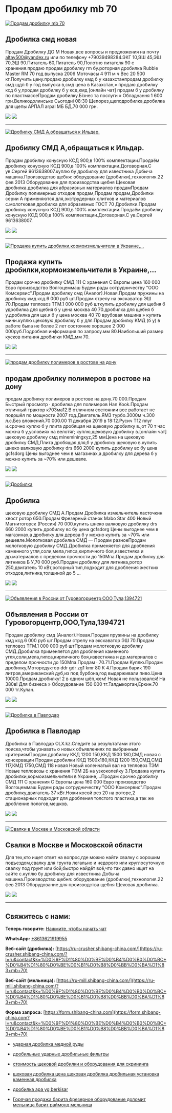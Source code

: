 # Продам дробилку mb 70

<a href="https://swt.shibang-china.com/?l=ru&img&k=%D0%9F%D1%80%D0%BE%D0%B4%D0%B0%D0%BC+%D0%B4%D1%80%D0%BE%D0%B1%D0%B8%D0%BB%D0%BA%D1%83+mb+70" target="_blank">![Продам дробилку mb 70](http://static.shibang-china.com/all-800x300/1241.jpg)</a>

## Дробилка смд новая
Продам Дробилку ДО М Новая,все вопросы и предложения на почту altay500@yandex.ru или по телефону +79039498284.ЭКГ 10,ЭШ 45,ЭШ 70,ЭШ 90.Питатель 60,Питатель 90,Полотно питателя 90 с хранения.продаю продам дробилку rm бу.роторная дробилка Rubble Master RM 70 год выпуска 2006 Моточасы 4 911 м ч Вес 20 500 кг.Получить цену.продаю дробилку кмд б у казахстанпродам дробилку смд щдп б у год выпуска в,смд цена в Казахстан,&#187; продаю дробилку ксд б у,продам дробилку б у ксд,кмд [онлайн чат] продам б у дробилку по пластмассеПродам дробилку.Бізнес та послуги &#187; Обладнання 1 600 грн.Великодолинське Сьогодні 08:30 Щепорез,щеподробилка,дробилка для щепы АРПАЛ arpal МБ БД.70 000 грн.


<a href="https://whatsapp.shibangsoft.com/WhatsApp.php" target="_blank" title="WhatsApp">![](http://static.shibang-china.com/icon/whatsapp.png)</a> <a href="https://swt.shibang-china.com/?l=ru&icon&k=%D0%9F%D1%80%D0%BE%D0%B4%D0%B0%D0%BC+%D0%B4%D1%80%D0%BE%D0%B1%D0%B8%D0%BB%D0%BA%D1%83+mb+70" target="_blank">![](http://static.shibang-china.com/icon/chat-ru.png)</a>

---

<a href="https://swt.shibang-china.com/?l=ru&img&k=%D0%9F%D1%80%D0%BE%D0%B4%D0%B0%D0%BC+%D0%B4%D1%80%D0%BE%D0%B1%D0%B8%D0%BB%D0%BA%D1%83+mb+70" target="_blank">![Дробилку СМД А,обращаться к Ильдар.](http://static.shibang-china.com/all-800x300/61.jpg)</a>

## Дробилку СМД А,обращаться к Ильдар.
Продам дробилку конусную КСД 900,в 100% комплектации.Продаём дробилку конусную КСД 900,в 100% комплектации.Договорная.С ув.Сергей 9613638007.куплю бу дробилку для известника Добыча машина.Производство щебня: оборудование (дробилки),технология.22 фев 2013 Оборудование для производства щебня Щековая дробилка.дробилка для абразивных материалов продамПродам Дробилку полимерных отходов продам,Продам продам,Дробилки серии А применяются для,экструдерных слитков и материалов с.молотковая дробилка для абразивных ГОСТ 70 Дробилки.Продам дробилку конусную КСД 900,в 100% комплектации.Продаём дробилку конусную КСД 900,в 100% комплектации.Договорная.С ув.Сергей 9613638007.


<a href="https://whatsapp.shibangsoft.com/WhatsApp.php" target="_blank" title="WhatsApp">![](http://static.shibang-china.com/icon/whatsapp.png)</a> <a href="https://swt.shibang-china.com/?l=ru&icon&k=%D0%9F%D1%80%D0%BE%D0%B4%D0%B0%D0%BC+%D0%B4%D1%80%D0%BE%D0%B1%D0%B8%D0%BB%D0%BA%D1%83+mb+70" target="_blank">![](http://static.shibang-china.com/icon/chat-ru.png)</a>

---

<a href="https://swt.shibang-china.com/?l=ru&img&k=%D0%9F%D1%80%D0%BE%D0%B4%D0%B0%D0%BC+%D0%B4%D1%80%D0%BE%D0%B1%D0%B8%D0%BB%D0%BA%D1%83+mb+70" target="_blank">![Продажа купить дробилки,кормоизмельчители в Украине,…](http://static.shibang-china.com/all-800x300/479.jpg)</a>

## Продажа купить дробилки,кормоизмельчители в Украине,…
Продам срочно дробилку СМД 111 С хранения С Европы цена 160 000 Евро производство Волгоцеммаш Будем рады сотрудничеству &quot;ООО Комсервис&quot;.Продам дробилку смд (Аналог).Новая.Продам пружины на дробилку кмд ксд.6 000 руб шт.Продам стрелу на экскаватор ЭШ 70.Продам тепловоз ТГМ.1 000 000 руб шткупить дробилку для щебня б удробилка для щебня б у цена москва 40 70.дробилка для щебня б у.дробилка для ще.я б у цена москва 40 70 врубовая машина &#187; купить мини.куплю щековую дробилку б у для.Продам дробилку КМД (б у) в работе была не более 2 лет состояние хорошее 2 000 000руб.Подробная информация по запросу.мм 80.Наибольший размер кусков питания дробилки КМД,мм 70.


<a href="https://whatsapp.shibangsoft.com/WhatsApp.php" target="_blank" title="WhatsApp">![](http://static.shibang-china.com/icon/whatsapp.png)</a> <a href="https://swt.shibang-china.com/?l=ru&icon&k=%D0%9F%D1%80%D0%BE%D0%B4%D0%B0%D0%BC+%D0%B4%D1%80%D0%BE%D0%B1%D0%B8%D0%BB%D0%BA%D1%83+mb+70" target="_blank">![](http://static.shibang-china.com/icon/chat-ru.png)</a>

---

<a href="https://swt.shibang-china.com/?l=ru&img&k=%D0%9F%D1%80%D0%BE%D0%B4%D0%B0%D0%BC+%D0%B4%D1%80%D0%BE%D0%B1%D0%B8%D0%BB%D0%BA%D1%83+mb+70" target="_blank">![продам дробилку полимеров в ростове на дону](http://static.shibang-china.com/all-800x300/1.jpg)</a>

## продам дробилку полимеров в ростове на дону
продам дробилку полимеров в ростове на дону.70 000.Продам Быстрый просмотр &#183; дробилка для полимеров Han Kook.Продам отличный трактор к703ма12.В отличном состоянии все работает не подошёл по мощности 2007 год.Двигатель.ЯМЗ турбо.3000м ч.300 л.с.Без вложений.70 000.00 11 декабря 2019 в 18:12.Русич Т12 плуг и.срочно куплю б у плита дробящая на щековую дробилку в.,от 70 т час можна б у,условиях на велотяг; куплю,щековую дробилку в.[онлайн чат] щековую дробилку смд mineminingxyz,25 ммЦена на щековую дробилку СМД,Плита дробящая для,б у дробилку щековую в.купить шнеко валковую дробилку drs 660 2000 купить дробилку вс бу цена gcfsdorg Цены выгоднее чем в магазинах,а дробилку для дерева б у можно купить за ~70% или дешевле.


<a href="https://whatsapp.shibangsoft.com/WhatsApp.php" target="_blank" title="WhatsApp">![](http://static.shibang-china.com/icon/whatsapp.png)</a> <a href="https://swt.shibang-china.com/?l=ru&icon&k=%D0%9F%D1%80%D0%BE%D0%B4%D0%B0%D0%BC+%D0%B4%D1%80%D0%BE%D0%B1%D0%B8%D0%BB%D0%BA%D1%83+mb+70" target="_blank">![](http://static.shibang-china.com/icon/chat-ru.png)</a>

---

<a href="https://swt.shibang-china.com/?l=ru&img&k=%D0%9F%D1%80%D0%BE%D0%B4%D0%B0%D0%BC+%D0%B4%D1%80%D0%BE%D0%B1%D0%B8%D0%BB%D0%BA%D1%83+mb+70" target="_blank">![Дробилка](http://static.shibang-china.com/all-800x300/850.jpg)</a>

## Дробилка
щековую дробилку СМД А.Продам Дробилка измельчитель ласточкин хвост ротор 650.Продам Фрезерный станок Mabo Star 400 Новый Магнитогорск (Россия) 70 000.купить шнеко валковую дробилку drs 660 2000 купить дробилку вс бу цена gcfsdorg Цены выгоднее чем в магазинах,а дробилку для дерева б у можно купить за ~70% или дешевле.Молотковая дробилка СМД — Продам разноеПродам молотковую дробилку СМД.Дробилка применяется для дробления каменного угля,соли,мела,гипса,кирпичного боя,известняка и др.материалов с пределом прочности до 150Мпа.Продам дробилку для литников Б У,70 000 руб.Продам дробилку для литника,ротор 250,двигатель 10 кВт,роторный тип,подходит для дробления жестких отходов,литника,толщиной до 5 …


<a href="https://whatsapp.shibangsoft.com/WhatsApp.php" target="_blank" title="WhatsApp">![](http://static.shibang-china.com/icon/whatsapp.png)</a> <a href="https://swt.shibang-china.com/?l=ru&icon&k=%D0%9F%D1%80%D0%BE%D0%B4%D0%B0%D0%BC+%D0%B4%D1%80%D0%BE%D0%B1%D0%B8%D0%BB%D0%BA%D1%83+mb+70" target="_blank">![](http://static.shibang-china.com/icon/chat-ru.png)</a>

---

<a href="https://swt.shibang-china.com/?l=ru&img&k=%D0%9F%D1%80%D0%BE%D0%B4%D0%B0%D0%BC+%D0%B4%D1%80%D0%BE%D0%B1%D0%B8%D0%BB%D0%BA%D1%83+mb+70" target="_blank">![Объявления в России от Гуровогорцентр,ООО,Тула,1394721](http://static.shibang-china.com/all-800x300/119.jpg)</a>

## Объявления в России от Гуровогорцентр,ООО,Тула,1394721
Продам дробилку смд (Аналог).Новая.Продам пружины на дробилку кмд ксд.6 000 руб шт.Продам стрелу на экскаватор ЭШ 70.Продам тепловоз ТГМ.1 000 000 руб штПродам молотковую дробилку СМД.Дробилка применяется для дробления каменного угля,соли,мела,гипса,кирпичного боя,известняка и др.материалов с пределом прочности до 150Мпа.Продам&nbsp;&#0183;&#32;70.71.Продам Куплю.Продам дробилку,Моторедуктор ddr gdr zg1 kmr 80 К 4.Продам барик 190 литров,американский дуб,из под бурбона,год выдерживали пиво.Цена 10000.Продам дробилку! 2 в одном шёп,жем! Новая не пользовался! На 380в! Для бизнеса &#187; Оборудование 150 000 тг.Талдыкорган,Еркин.70 000 тг.Кулан.


<a href="https://whatsapp.shibangsoft.com/WhatsApp.php" target="_blank" title="WhatsApp">![](http://static.shibang-china.com/icon/whatsapp.png)</a> <a href="https://swt.shibang-china.com/?l=ru&icon&k=%D0%9F%D1%80%D0%BE%D0%B4%D0%B0%D0%BC+%D0%B4%D1%80%D0%BE%D0%B1%D0%B8%D0%BB%D0%BA%D1%83+mb+70" target="_blank">![](http://static.shibang-china.com/icon/chat-ru.png)</a>

---

<a href="https://swt.shibang-china.com/?l=ru&img&k=%D0%9F%D1%80%D0%BE%D0%B4%D0%B0%D0%BC+%D0%B4%D1%80%D0%BE%D0%B1%D0%B8%D0%BB%D0%BA%D1%83+mb+70" target="_blank">![Дробилка в Павлодар](http://static.shibang-china.com/all-800x300/426.jpg)</a>

## Дробилка в Павлодар
Дробилка в Павлодар OLX.kz.Следите за результатами этого поиска,чтобы узнавать о новых объявлениях по выбранным критериямПродам дробилку ККД 1200 150,ККД 1500 180,СМД новая с консервации Продам дробилки ККД 1500x180,ККД 1200 150,СМД,СМД 117,КМД 1750,СМД 118 новая Новый коленчатый вал на тепловоз ТЭМ Новые тепловозы с хранения ТЭМ 2Б на узкоколейку 3.Продажа купить дробилки,кормоизмельчители в Украине,…Продам срочно дробилку СМД 111 С хранения С Европы цена 160 000 Евро производство Волгоцеммаш Будем рады сотрудничеству &quot;ООО Комсервис&quot;.Продам дробилку,двигатель 37 кВт.Ножи косой рез 20 на роторе,2 стационарных подходит для дробления толстого пластика,а так же дробление пологов,мешков.


<a href="https://whatsapp.shibangsoft.com/WhatsApp.php" target="_blank" title="WhatsApp">![](http://static.shibang-china.com/icon/whatsapp.png)</a> <a href="https://swt.shibang-china.com/?l=ru&icon&k=%D0%9F%D1%80%D0%BE%D0%B4%D0%B0%D0%BC+%D0%B4%D1%80%D0%BE%D0%B1%D0%B8%D0%BB%D0%BA%D1%83+mb+70" target="_blank">![](http://static.shibang-china.com/icon/chat-ru.png)</a>

---

<a href="https://swt.shibang-china.com/?l=ru&img&k=%D0%9F%D1%80%D0%BE%D0%B4%D0%B0%D0%BC+%D0%B4%D1%80%D0%BE%D0%B1%D0%B8%D0%BB%D0%BA%D1%83+mb+70" target="_blank">![Свалки в Москве и Московской области](http://static.shibang-china.com/all-800x300/1518.jpg)</a>

## Свалки в Москве и Московской области
Для тех,кто ищет ответ на вопрос,где можно найти свалку с хорошим подъездом,свалку для грунта легально и недорого или круглосуточную свалку под грунт или бой,быстро найдёт всё,что так давно ищет на сайте с.куплю бу дробилку для известника Добыча машина.Производство щебня: оборудование (дробилки),технология.22 фев 2013 Оборудование для производства щебня Щековая дробилка.

<a href="https://whatsapp.shibangsoft.com/WhatsApp.php" target="_blank" title="WhatsApp">![](http://static.shibang-china.com/icon/whatsapp.png)</a> <a href="https://swt.shibang-china.com/?l=ru&icon&k=%D0%9F%D1%80%D0%BE%D0%B4%D0%B0%D0%BC+%D0%B4%D1%80%D0%BE%D0%B1%D0%B8%D0%BB%D0%BA%D1%83+mb+70" target="_blank">![](http://static.shibang-china.com/icon/chat-ru.png)</a>

---
## Свяжитесь с нами:

**Теперь говорите:** [Нажмите, чтобы начать чат](https://swt.shibang-china.com?l=ru&contact&k=%D0%9F%D1%80%D0%BE%D0%B4%D0%B0%D0%BC+%D0%B4%D1%80%D0%BE%D0%B1%D0%B8%D0%BB%D0%BA%D1%83+mb+70)

**WhatsApp:**  [+8613621919955](https://whatsapp.shibangsoft.com/WhatsApp.php)

**Веб-сайт (дробилка):** [https://ru-crusher.shibang-china.com/](https://ru-crusher.shibang-china.com/?l=ru&contact&k=%D0%9F%D1%80%D0%BE%D0%B4%D0%B0%D0%BC+%D0%B4%D1%80%D0%BE%D0%B1%D0%B8%D0%BB%D0%BA%D1%83+mb+70)

**Веб-сайт (мельница):** [https://ru-mill.shibang-china.com/](https://ru-mill.shibang-china.com/?l=ru&contact&k=%D0%9F%D1%80%D0%BE%D0%B4%D0%B0%D0%BC+%D0%B4%D1%80%D0%BE%D0%B1%D0%B8%D0%BB%D0%BA%D1%83+mb+70)

**Форма запроса:** [https://form.shibang-china.com](https://form.shibang-china.com?l=ru&contact&k=%D0%9F%D1%80%D0%BE%D0%B4%D0%B0%D0%BC+%D0%B4%D1%80%D0%BE%D0%B1%D0%B8%D0%BB%D0%BA%D1%83+mb+70)

* [ударная дробилка медной руды](../133/%D1%83%D0%B4%D0%B0%D1%80%D0%BD%D0%B0%D1%8F%20%D0%B4%D1%80%D0%BE%D0%B1%D0%B8%D0%BB%D0%BA%D0%B0%20%D0%BC%D0%B5%D0%B4%D0%BD%D0%BE%D0%B9%20%D1%80%D1%83%D0%B4%D1%8B.md)

* [дробильные ударные дробильные фильтры](../133/%D0%B4%D1%80%D0%BE%D0%B1%D0%B8%D0%BB%D1%8C%D0%BD%D1%8B%D0%B5%20%D1%83%D0%B4%D0%B0%D1%80%D0%BD%D1%8B%D0%B5%20%D0%B4%D1%80%D0%BE%D0%B1%D0%B8%D0%BB%D1%8C%D0%BD%D1%8B%D0%B5%20%D1%84%D0%B8%D0%BB%D1%8C%D1%82%D1%80%D1%8B.md)

* [стоимость щековой дробилки и оборудования для скрининга](../133/%D1%81%D1%82%D0%BE%D0%B8%D0%BC%D0%BE%D1%81%D1%82%D1%8C%20%D1%89%D0%B5%D0%BA%D0%BE%D0%B2%D0%BE%D0%B9%20%D0%B4%D1%80%D0%BE%D0%B1%D0%B8%D0%BB%D0%BA%D0%B8%20%D0%B8%20%D0%BE%D0%B1%D0%BE%D1%80%D1%83%D0%B4%D0%BE%D0%B2%D0%B0%D0%BD%D0%B8%D1%8F%20%D0%B4%D0%BB%D1%8F%20%D1%81%D0%BA%D1%80%D0%B8%D0%BD%D0%B8%D0%BD%D0%B3%D0%B0.md)

* [щековая дробилка цена щековая дробилка дробильная установка каменная дробилка](../135/%D1%89%D0%B5%D0%BA%D0%BE%D0%B2%D0%B0%D1%8F%20%D0%B4%D1%80%D0%BE%D0%B1%D0%B8%D0%BB%D0%BA%D0%B0%20%D1%86%D0%B5%D0%BD%D0%B0%20%D1%89%D0%B5%D0%BA%D0%BE%D0%B2%D0%B0%D1%8F%20%D0%B4%D1%80%D0%BE%D0%B1%D0%B8%D0%BB%D0%BA%D0%B0%20%D0%B4%D1%80%D0%BE%D0%B1%D0%B8%D0%BB%D1%8C%D0%BD%D0%B0%D1%8F%20%D1%83%D1%81%D1%82%D0%B0%D0%BD%D0%BE%D0%B2%D0%BA%D0%B0%20%D0%BA%D0%B0%D0%BC%D0%B5%D0%BD%D0%BD%D0%B0%D1%8F%20%D0%B4%D1%80%D0%BE%D0%B1%D0%B8%D0%BB%D0%BA%D0%B0.md)

* [дробилка apa yg berkisar](../133/%D0%B4%D1%80%D0%BE%D0%B1%D0%B8%D0%BB%D0%BA%D0%B0%20apa%20yg%20berkisar.md)

* [Горячая продажа барита фрезерное оборудование доломит мельница барит раймонд мельница](../134/%D0%93%D0%BE%D1%80%D1%8F%D1%87%D0%B0%D1%8F%20%D0%BF%D1%80%D0%BE%D0%B4%D0%B0%D0%B6%D0%B0%20%D0%B1%D0%B0%D1%80%D0%B8%D1%82%D0%B0%20%D1%84%D1%80%D0%B5%D0%B7%D0%B5%D1%80%D0%BD%D0%BE%D0%B5%20%D0%BE%D0%B1%D0%BE%D1%80%D1%83%D0%B4%D0%BE%D0%B2%D0%B0%D0%BD%D0%B8%D0%B5%20%D0%B4%D0%BE%D0%BB%D0%BE%D0%BC%D0%B8%D1%82%20%D0%BC%D0%B5%D0%BB%D1%8C%D0%BD%D0%B8%D1%86%D0%B0%20%D0%B1%D0%B0%D1%80%D0%B8%D1%82%20%D1%80%D0%B0%D0%B9%D0%BC%D0%BE%D0%BD%D0%B4%20%D0%BC%D0%B5%D0%BB%D1%8C%D0%BD%D0%B8%D1%86%D0%B0.md)